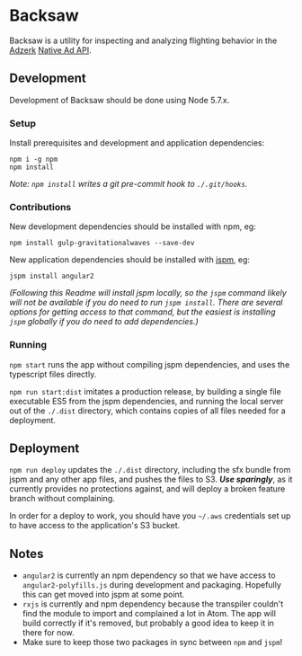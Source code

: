 # Backsaw

Backsaw is a utility for inspecting and analyzing flighting behavior in the [Adzerk](http://adzerk.com/) [Native Ad API](http://help.adzerk.com/hc/en-us/sections/200425759-Native-Ads-API).

## Development

Development of Backsaw should be done using Node 5.7.x.

### Setup

Install prerequisites and development and application dependencies:

```
npm i -g npm
npm install
```

_Note: `npm install` writes a git pre-commit hook to `./.git/hooks`._

### Contributions

New development dependencies should be installed with npm, eg:

```
npm install gulp-gravitationalwaves --save-dev
```

New application dependencies should be installed with [jspm](http://jspm.io/), eg:

```
jspm install angular2
```

_(Following this Readme will install jspm locally, so the `jspm` command likely will not be available if you do need to run `jspm install`. There are several options for getting access to that command, but the easiest is installing `jspm` globally if you do need to add dependencies.)_

### Running

`npm start` runs the app without compiling jspm dependencies, and uses the typescript files directly.

`npm run start:dist` imitates a production release, by building a single file executable ES5 from the jspm dependencies, and running the local server out of the `./.dist` directory, which contains copies of all files needed for a deployment.

## Deployment

`npm run deploy` updates the `./.dist` directory, including the sfx bundle from jspm and any other app files, and pushes the files to S3. ***Use sparingly***, as it currently provides no protections against, and will deploy a broken feature branch without complaining.

In order for a deploy to work, you should have you `~/.aws` credentials set up to have access to the application's S3 bucket.

## Notes

* `angular2` is currently an npm dependency so that we have access to `angular2-polyfills.js` during development and packaging. Hopefully this can get moved into jspm at some point.
* `rxjs` is currently and npm dependency because the transpiler couldn't find the module to import and complained a lot in Atom. The app will build correctly if it's removed, but probably a good idea to keep it in there for now.
* Make sure to keep those two packages in sync between `npm` and `jspm`!
